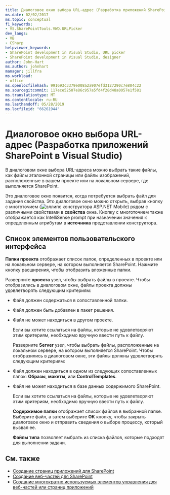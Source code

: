 ```yaml
---
title: Диалоговое окно выбора URL-адрес (Разработка приложений SharePoint)
ms.date: 02/02/2017
ms.topic: conceptual
f1_keywords:
- VS.SharePointTools.VWD.URLPicker
dev_langs:
- VB
- CSharp
helpviewer_keywords:
- SharePoint development in Visual Studio, URL picker
- SharePoint development in Visual Studio, designer
author: John-Hart
ms.author: johnhart
manager: jillfra
ms.workload:
- office
ms.openlocfilehash: 991693c3379e008a2a907efd3127290c7e804c22
ms.sourcegitcommit: 117ece52507e86c957a5fd4f28d48a0057e1f581
ms.translationtype: MT
ms.contentlocale: ru-RU
ms.lasthandoff: 05/28/2019
ms.locfileid: "66261944"
---
```

# <a name="url-picker-dialog-box-sharepoint-development-in-visual-studio"></a>Диалоговое окно выбора URL-адрес (Разработка приложений SharePoint в Visual Studio)
  В диалоговом окне выбора URL-адреса можно выбрать такие файлы, как файлы эталонной страницы или файлы изображений, расположенные в вашем проекте или на локальном сервере, где выполняется SharePoint.

 Это диалоговое окно появится, когда потребуется выбрать файл для задания свойства. Это диалоговое окно можно открыть, выбрав кнопку с многоточием (![эллипс конструктора ASP.NET Mobile](../sharepoint/media/mwellipsis.gif "эллипс конструктора ASP.NET Mobile")) рядом с различными свойствами в **свойства** окна. Кнопку с многоточием также отображается как IntelliSense prompt при назначении значения к определенным атрибутам в **источника** представлении конструктора.

## <a name="uielement-list"></a>Список элементов пользовательского интерфейса
 **Папки проекта** отображает список папок, определенных в проекте или на локальном сервере, на котором выполняется SharePoint. Нажмите кнопку расширения, чтобы отобразить вложенные папки.

 Разверните **проекта** узел, чтобы выбрать файлы в проекте. Чтобы отобразились в диалоговом окне, файлы проекта должны удовлетворять следующим критериям:

- Файл должен содержаться в сопоставленной папки.

- Файл должен быть добавлен в пакет решения.

- Файл не может находиться в другом проекте.

  Если вы хотите ссылаться на файлы, которые не удовлетворяют этим критериям, необходимо вручную ввести путь к файлу.

  Разверните **Server** узел, чтобы выбрать файлы, расположенные на локальном сервере, на котором выполняется SharePoint. Чтобы отобразились в диалоговом окне, эти файлы должны удовлетворять следующим критериям:

- Файл должен находиться в одном из следующих сопоставленных папок: **Образы**, **макеты**, или **ControlTemplates**.

- Файл не может находиться в базе данных содержимого SharePoint.

  Если вы хотите ссылаться на файлы, которые не удовлетворяют этим критериям, необходимо вручную ввести путь к файлу.

  **Содержимое папки** отображает список файлов в выбранной папке. Выберите файл, а затем выберите **ОК** кнопку, чтобы закрыть диалоговое окно и отправить сведения о выборе процессу, который вызвал ее.

  **Файлы типа** позволяет выбрать из списка файлов, которые подходят для выполнении задачи.

## <a name="see-also"></a>См. также
- [Создание страниц приложений для SharePoint](../sharepoint/creating-application-pages-for-sharepoint.md)
- [Создание веб-частей для SharePoint](../sharepoint/creating-web-parts-for-sharepoint.md)
- [Создание многократно используемых элементов управления для веб-частей или страниц приложений](../sharepoint/creating-reusable-controls-for-web-parts-or-application-pages.md)
